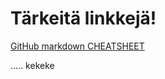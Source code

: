 ﻿# Tärkeitä linkkejä!
[GitHub markdown CHEATSHEET](https://github.com/adam-p/markdown-here/wiki/Markdown-Cheatsheet#videos)

..... kekeke